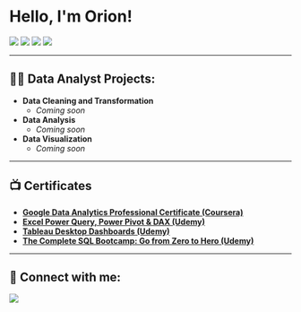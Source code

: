 <h1>Hello, I'm Orion!</h1>

<p>
  <img src="https://img.shields.io/badge/Excel-217346?style=for-the-badge&logo=microsoft-excel&logoColor=white" />
  <img src="https://img.shields.io/badge/SQL-4479A1?style=for-the-badge&logo=mysql&logoColor=white" />
  <img src="https://img.shields.io/badge/R-276DC3?style=for-the-badge&logo=r&logoColor=white" />
  <img src="https://img.shields.io/badge/Tableau-E97627?style=for-the-badge&logo=tableau&logoColor=white" />
</p>

---

<h2>👨‍💻 Data Analyst Projects:</h2>

- <b>Data Cleaning and Transformation</b>  
   - *Coming soon*
- <b>Data Analysis</b>  
   - *Coming soon*
- <b>Data Visualization</b>  
   - *Coming soon*

---

<h2>📺 Certificates</h2>

<ul>
  <li><b><a href="https://www.coursera.org/account/accomplishments/specialization/3A580RUDIHU5" target="_blank">
    Google Data Analytics Professional Certificate (Coursera)
  </a></b></li>
  <li><b><a href="https://www.udemy.com/certificate/UC-be623841-1685-4ee5-a1ed-59ffdf3ab659" target="_blank">
    Excel Power Query, Power Pivot & DAX (Udemy)
  </a></b></li>
  <li><b><a href="https://www.udemy.com/certificate/UC-99c6589a-319b-4fe6-8296-e0d0db205db9" target="_blank">
    Tableau Desktop Dashboards (Udemy)
  </a></b></li>
  <li><b><a href="https://www.udemy.com/certificate/UC-daebe878-aadc-4243-988b-ad48e93e7454/" target="_blank">
    The Complete SQL Bootcamp: Go from Zero to Hero (Udemy)
  </a></b></li>
</ul>

---

<h2>🤳 Connect with me:</h2>

<p>
  <a href="https://linkedin.com/in/orion-t" target="_blank">
    <img src="https://img.shields.io/badge/LinkedIn-0A66C2?style=for-the-badge&logo=linkedin&logoColor=white" />
  </a>
</p>
